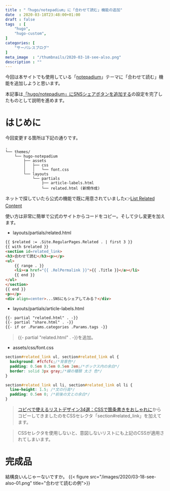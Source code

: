 ```yaml
---
title : "「hugo/notepadium」に「合わせて読む」機能の追加"
date  : 2020-03-18T23:48:00+01:00
draft : false
tags  : [
    "hugo",
    "hugo-custom",
]
categories: [
    "サーバレスブログ"
]
meta_image  : "/thumbnails/2020-03-18-see-also.png"
description : ""
---
```


今回は本サイトでも使用している「[notepadium](https://themes.gohugo.io/hugo-notepadium/)」テーマに「合わせて読む」機能を追加しようと思います。

本記事は[「hugo/notepadium」にSNSシェアボタンを追加する](https://amezou.com/posts/2020/03/15/sns-share/)の設定を完了したものとして説明を進めます。

# はじめに

今回変更する箇所は下記の通りです。

```
.
└── themes/
    └── hugo-notepadium
        ├── assets
        │   ├── css
        │   │   └── font.css
        └── layouts
            └── partials
                ├── article-labels.html
                └── related.html (新規作成)
```

ネットで探していたら公式の機能で既に用意されていました👉[List Related Content](https://gohugo.io/content-management/related/)

使い方は非常に簡単で公式のサイトからコードをコピー。そして少し変更を加えます。

- layouts/partials/related.html

```html
{{ $related := .Site.RegularPages.Related . | first 3 }}
{{ with $related }}
<section id=related_link>
<h3>合わせて読む</h3><p></p>
<ul>
	{{ range . }}
	<li><a href="{{ .RelPermalink }}">{{ .Title }}</a></li>
	{{ end }}
</ul>
</section>
{{ end }}
<p></p>
<div align=center>...SNSにもシェアしてみる？</div>
```

- layouts/partials/article-labels.html

```html
{{- partial "related.html" . -}}
{{- partial "share.html" . -}}
{{- if or .Params.categories .Params.tags -}}
```

> {{- partial "related.html" . -}}を追加。

- assets/css/font.css

```css
section#related_link ul, section#related_link ol {
  background: #fcfcfc;/*背景色*/
  padding: 0.5em 0.5em 0.5em 2em;/*ボックス内の余白*/
  border: solid 3px gray;/*線の種類 太さ 色*/
}

section#related_link ul li, section#related_link ol li {
  line-height: 1.5; /*文の行高*/
  padding: 0.5em 0; /*前後の文との余白*/
}
```

> [コピペで使えるリストデザイン34選：CSSで箇条書きをおしゃれに](https://saruwakakun.com/html-css/reference/ul-ol-li-design)からコピーしてきましたのをCSSセレクタ「section#related_link」を加えてます。

> CSSセレクタを使用しないと、意図しないリストにも上記のCSSが適用されてしまいます。

# 完成品
結構良いんじゃーないですか。
{{< figure src="/images/2020/03-18-see-also-01.png" title="合わせて読むの例">}}
